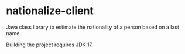 nationalize-client
==================

Java class library to estimate the nationality of a person based on a last name.

Building the project requires JDK 17.
